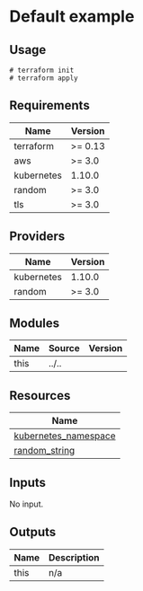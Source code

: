 # Default example

## Usage

```
# terraform init
# terraform apply
```

<!-- BEGINNING OF PRE-COMMIT-TERRAFORM DOCS HOOK -->
## Requirements

| Name | Version |
|------|---------|
| terraform | >= 0.13 |
| aws | >= 3.0 |
| kubernetes | 1.10.0 |
| random | >= 3.0 |
| tls | >= 3.0 |

## Providers

| Name | Version |
|------|---------|
| kubernetes | 1.10.0 |
| random | >= 3.0 |

## Modules

| Name | Source | Version |
|------|--------|---------|
| this | ../.. |  |

## Resources

| Name |
|------|
| [kubernetes_namespace](https://registry.terraform.io/providers/hashicorp/kubernetes/1.10.0/docs/resources/namespace) |
| [random_string](https://registry.terraform.io/providers/hashicorp/random/latest/docs/resources/string) |

## Inputs

No input.

## Outputs

| Name | Description |
|------|-------------|
| this | n/a |
<!-- END OF PRE-COMMIT-TERRAFORM DOCS HOOK -->
